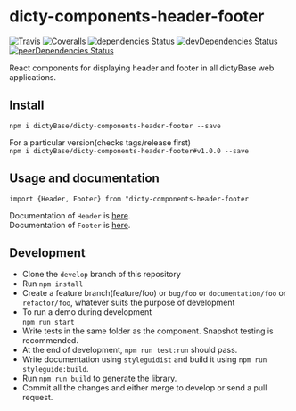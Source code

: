# dicty-components-header-footer

[![Travis][build-badge]][build]
[![Coveralls][coveralls-badge]][coveralls]
[![dependencies Status](https://david-dm.org/dictyBase/dicty-components-header-footer/status.svg?style=flat-square)](https://david-dm.org/dictyBase/dicty-components-header-footer)
[![devDependencies Status](https://david-dm.org/dictyBase/dicty-components-header-footer/dev-status.svg?style=flat-square)](https://david-dm.org/dictyBase/dicty-components-header-footer?type=dev)
[![peerDependencies Status](https://david-dm.org/dictyBase/dicty-components-header-footer/peer-status.svg?style=flat-square)](https://david-dm.org/dictyBase/dicty-components-header-footer?type=peer)

React components for displaying header and footer in all dictyBase web applications.

## Install
  ```npm i dictyBase/dicty-components-header-footer --save```

  For a particular version(checks tags/release first)  
  ```npm i dictyBase/dicty-components-header-footer#v1.0.0 --save```

## Usage and documentation
```import {Header, Footer} from "dicty-components-header-footer``` 

Documentation of `Header` is [here](https://dictybase.github.io/dicty-components-header-footer/#!/Header).  
Documentation of `Footer` is [here](https://dictybase.github.io/dicty-components-header-footer/#!/Footer).  


## Development
+ Clone the `develop` branch of this repository  
+ Run `npm install`  
+ Create a feature branch(feature/foo) or `bug/foo` or `documentation/foo` or
  `refactor/foo`, whatever suits the purpose of development  
+ To run a demo during development  
  ```npm run start```
+ Write tests in the same folder as the component. Snapshot testing is recommended.  
+ At the end of development, ```npm run test:run``` should pass.  
+ Write documentation using `styleguidist` and build it using ```npm run styleguide:build```.  
+ Run ```npm run build``` to generate the library.  
+ Commit all the changes and either merge to develop or send a pull request.  

[build-badge]: https://travis-ci.org/dictyBase/dicty-components-header-footer.svg?branch=develop
[build]: https://travis-ci.org/dictyBase/dicty-components-header-footer

[coveralls-badge]: https://coveralls.io/repos/github/dictyBase/dicty-components-header-footer/badge.svg?branch=develop
[coveralls]: https://coveralls.io/github/dictyBase/dicty-components-header-footer?branch=develop
